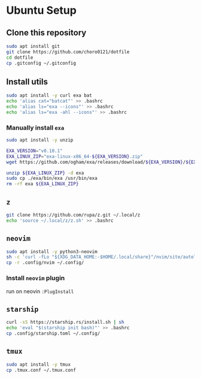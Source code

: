 
# Ubuntu Setup

## Clone this repository
```bash
sudo apt install git
git clone https://github.com/choro0121/dotfile
cd dotfile
cp .gitconfig ~/.gitconfig
```

## Install utils
```bash
sudo apt install -y curl exa bat
echo 'alias cat="batcat"' >> .bashrc
echo 'alias ls="exa --icons"' >> .bashrc
echo 'alias ls="exa -ahl --icons"' >> .bashrc
```

### Manually install `exa`
```bash
sudo apt install -y unzip

EXA_VERSION="v0.10.1"
EXA_LINUX_ZIP="exa-linux-x86_64-${EXA_VERSION}.zip"
wget https://github.com/ogham/exa/releases/download/${EXA_VERSION}/${EXA_LINUX_ZIP}

unzip ${EXA_LINUX_ZIP} -d exa
sudo cp ./exa/bin/exa /usr/bin/exa
rm -rf exa ${EXA_LINUX_ZIP}
```

## `z`
```bash
git clone https://github.com/rupa/z.git ~/.local/z
echo 'source ~/.local/z/z.sh' >> .bashrc
```

## `neovim`
```bash
sudo apt install -y python3-neovim
sh -c 'curl -fLo "${XDG_DATA_HOME:-$HOME/.local/share}"/nvim/site/autoload/plug.vim --create-dirs https://raw.githubusercontent.com/junegunn/vim-plug/master/plug.vim'
cp -r .config/nvim ~/.config/
```

### Install `neovim` plugin

run on neovin `:PlugInstall`

## `starship`
```bash
curl -sS https://starship.rs/install.sh | sh
echo 'eval "$(starship init bash)"' >> .bashrc
cp .config/starship.toml ~/.config/
```

## `tmux`
```bash
sudo apt install -y tmux
cp .tmux.conf ~/.tmux.conf
```
